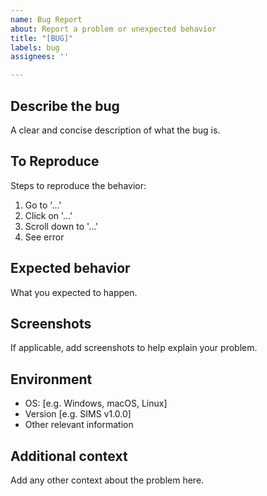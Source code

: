 ```yaml
---
name: Bug Report
about: Report a problem or unexpected behavior
title: "[BUG]"
labels: bug
assignees: ''

---
```


## Describe the bug

A clear and concise description of what the bug is.

## To Reproduce

Steps to reproduce the behavior:

1. Go to '...'
2. Click on '...'
3. Scroll down to '...'
4. See error

## Expected behavior

What you expected to happen.

## Screenshots

If applicable, add screenshots to help explain your problem.

## Environment

- OS: [e.g. Windows, macOS, Linux]
- Version [e.g. SIMS v1.0.0]
- Other relevant information

## Additional context

Add any other context about the problem here.
